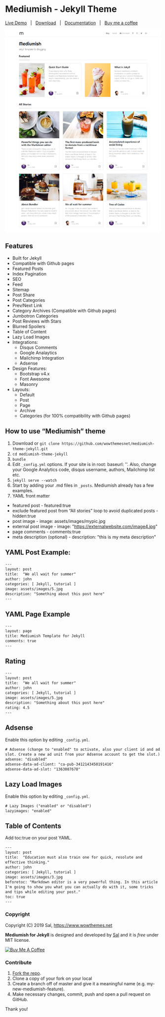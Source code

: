 # Mediumish - Jekyll Theme

[Live Demo](https://wowthemesnet.github.io/mediumish-theme-jekyll/) &nbsp; | &nbsp; [Download](https://github.com/wowthemesnet/mediumish-theme-jekyll/archive/master.zip) &nbsp; | &nbsp; [Documentation](https://bootstrapstarter.com/bootstrap-templates/template-mediumish-bootstrap-jekyll/) &nbsp; | &nbsp; [Buy me a coffee](https://www.wowthemes.net/donate/)

![mediumish](assets/images/mediumish-jekyll-template.png)


## Features

- Built for Jekyll
- Compatible with Github pages
- Featured Posts
- Index Pagination
- SEO
- Feed
- Sitemap
- Post Share
- Post Categories
- Prev/Next Link
- Category Archives (Compatible with Github pages)
- Jumbotron Categories
- Post Reviews with Stars
- Blurred Spoilers
- Table of Content
- Lazy Load Images
- Integrations:
  - Disqus Comments
  - Google Analaytics
  - Mailchimp Integration
  - Adsense
- Design Features:
  - Bootstrap v4.x
  - Font Awesome
  - Masonry
- Layouts:
  - Default
  - Post
  - Page
  - Archive
  - Categories (for 100% compatibility with Github pages)

## How to use “Mediumish” theme

1. Download or `git clone https://github.com/wowthemesnet/mediumish-theme-jekyll.git`
2. `cd mediumish-theme-jekyll`
3. `bundle`
4. Edit `_config.yml` options. If your site is in root: baseurl: ''. Also, change your Google Analytics code, disqus username, authors, Mailchimp list etc.
5. `jekyll serve --watch`
6. Start by adding your .md files in `_posts`. Mediumish already has a few examples.
7. YAML front matter
  - featured post - featured:true
  - exclude featured post from “All stories” loop to avoid duplicated posts - hidden:true
  - post image - image: assets/images/mypic.jpg
  - external post image - image: "https://externalwebsite.com/image4.jpg"
  - page comments - comments:true
  - meta description (optional) - description: "this is my meta description"


## YAML Post Example:

```
---
layout: post
title:  "We all wait for summer"
author: john
categories: [ Jekyll, tutorial ]
image: assets/images/5.jpg
description: "Something about this post here"
---
```

## YAML Page Example

```
---
layout: page
title: Mediumish Template for Jekyll
comments: true
---
```

## Rating

```
---
layout: post
title:  "We all wait for summer"
author: john
categories: [ Jekyll, tutorial ]
image: assets/images/5.jpg
description: "Something about this post here"
rating: 4.5
---
```

## Adsense

Enable this option by editing `_config.yml`.

```
# Adsense (change to "enabled" to activate, also your client id and ad slot. Create a new ad unit from your Adsense account to get the slot.)
adsense: "disabled"
adsense-data-ad-client: "ca-pub-3412143450191416"
adsense-data-ad-slot: "1363087678"
```

## Lazy Load Images

Enable this option by editing `_config.yml`.

```
# Lazy Images ("enabled" or "disabled")
lazyimages: "enabled"
```

## Table of Contents

Add toc:true on your post YAML.

```
---
layout: post
title:  "Education must also train one for quick, resolute and effective thinking."
author: john
categories: [ Jekyll, tutorial ]
image: assets/images/3.jpg
beforetoc: "Markdown editor is a very powerful thing. In this article I'm going to show you what you can actually do with it, some tricks and tips while editing your post."
toc: true
---
```

### Copyright

Copyright (C) 2019 Sal, https://www.wowthemes.net


**Mediumish for Jekyll** is designed and developed by [Sal](https://www.wowthemes.net) and it is *free* under MIT license. 

<a href="https://www.wowthemes.net/donate/" target="_blank"><img src="https://www.buymeacoffee.com/assets/img/custom_images/orange_img.png" alt="Buy Me A Coffee" style="height: auto !important;width: auto !important;" ></a>

### Contribute

1. [Fork the repo](https://github.com/wowthemesnet/mediumish-theme-jekyll).
2. Clone a copy of your fork on your local
3. Create a branch off of master and give it a meaningful name (e.g. my-new-mediumish-feature).
4. Make necessary changes, commit, push and open a pull request on GitHub.

Thank you!
